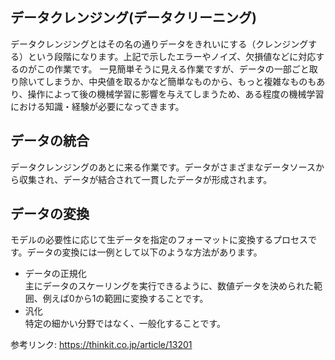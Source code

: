 ## データクレンジング(データクリーニング)
データクレンジングとはその名の通りデータをきれいにする（クレンジングする）という段階になります。上記で示したエラーやノイズ、欠損値などに対応するのがこの作業です。
一見簡単そうに見える作業ですが、データの一部ごと取り除いてしまうか、中央値を取るかなど簡単なものから、もっと複雑なものもあり、操作によって後の機械学習に影響を与えてしまうため、ある程度の機械学習における知識・経験が必要になってきます。

## データの統合
データクレンジングのあとに来る作業です。データがさまざまなデータソースから収集され、データが結合されて一貫したデータが形成されます。

## データの変換
モデルの必要性に応じて生データを指定のフォーマットに変換するプロセスです。データの変換には一例として以下のような方法があります。
- データの正規化   
主にデータのスケーリングを実行できるように、数値データを決められた範囲、例えば0から1の範囲に変換することです。
- 汎化   
特定の細かい分野ではなく、一般化することです。

参考リンク: https://thinkit.co.jp/article/13201
